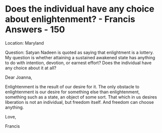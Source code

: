 # Does the individual have any choice about enlightenment? - Francis Answers - 150

Location: Maryland&nbsp;

Question: Satyan Nadeen is quoted as saying that enlightment is a lottery. My question is whether attaining a sustained awakened state has anything to do with intention, devotion, or earnest effort? Does the individual have any choice about it at all?

Dear Joanna,

Enlightenment is the result of our desire for it. The only obstacle to enlightenment is our desire for something else than enlightenment, something such as a state, an object of some sort. That which in us desires liberation is not an individual, but freedom itself. And freedom can choose anything.

Love,

Francis


